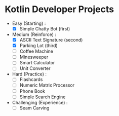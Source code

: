 # Kotlin Developer Projects

* Easy (Starting) : 
  - [x] Simple Chatty Bot (first)
* Medium (Reinforce) :
  - [x] ASCII Text Signature (second)
  - [x] Parking Lot (third)
  - [ ] Coffee Machine
  - [ ] Minesweeper
  - [ ] Smart Calculator
  - [ ] Unit Converter
* Hard (Practice) :
  - [ ] Flashcards
  - [ ] Numeric Matrix Processor
  - [ ] Phone Book
  - [ ] Simple Search Engine
* Challenging (Experience) :
  - [ ] Seam Carving